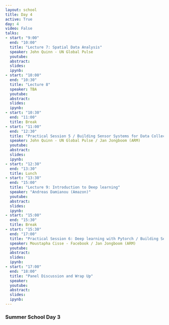 ```yaml
---
layout: school
title: Day 4
active: True
day: 4
video: False
talks:
- start: "9:00"
  end: "10:00"
  title: "Lecture 7: Spatial Data Analysis"
  speaker: John Quinn - UN Global Pulse
  youtube:
  abstract:
  slides:
  ipynb:
- start: "10:00"
  end: "10:30"
  title: "Lecture 8"
  speaker: TBA
  youtube:
  abstract:
  slides:
  ipynb:
- start: "10:30"
  end: "11:00"
  title: Break
- start: "11:00"
  end: "12:30"
  title: "Practical Session 5 / Building Sensor Systems for Data Collection"
  speaker: John Quinn - UN Global Pulse / Jan Jongboom (ARM)
  youtube:
  abstract:
  slides:
  ipynb:
- start: "12:30"
  end: "13:30"
  title: Lunch
- start: "13:30"
  end: "15:00"
  title: "Lecture 9: Introduction to Deep learning"
  speaker: "Andreas Damianou (Amazon)" 
  youtube:
  abstract:
  slides:
  ipynb:
- start: "15:00"
  end: "15:30"
  title: Break
- start: "15:30"
  end: "17:00"
  title: "Practical Session 6: Deep learning with Pytorch / Building Sensor Systems for Data Collection"
  speaker: Moustapha Cisse - Facebook / Jan Jongboom (ARM)
  youtube:
  abstract:
  slides:
  ipynb:
- start: "17:00"
  end: "18:00"
  title: "Panel Discussion and Wrap Up"
  speaker: 
  youtube:
  abstract:
  slides:
  ipynb:
---
```


<h3> Summer School Day 3 </h3>
